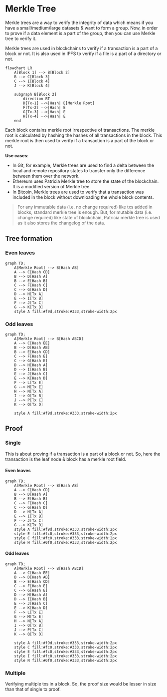 # Merkle Tree

Merkle trees are a way to verify the integrity of data which means if you have a small/medium/large datasets & want to form a group. Now, in order to prove if a data element is a part of the group, then you can use Merkle tree to verify it.

Merkle trees are used in blockchains to verify if a transaction is a part of a block or not. It is also used in IPFS to verify if a file is a part of a directory or not.

```mermaid
flowchart LR
    A[Block 1] --> B[Block 2]
    B --> C[Block 3]
    C --> I[Block 4]
    J --> K[Block 4]

    subgraph B[Block 2]
        direction BT
        D[Tx-1] -->|Hash| E[Merkle Root]
        F[Tx-2] -->|Hash| E
        G[Tx-3] -->|Hash| E
        H[Tx-4] -->|Hash| E
    end
```

Each block contains merkle root irrespective of transactions. The merkle root is calculated by hashing the hashes of all transactions in the block. This merkle root is then used to verify if a transaction is a part of the block or not.

**Use cases**:

- In Git, for example, Merkle trees are used to find a delta between the local and remote repository states to transfer only the difference between them over the network.
- Ethereum uses Patricia Merkle tree to store the state of the blockchain. It is a modified version of Merkle tree.
- In Bitcoin, Merkle trees are used to verify that a transaction was included in the block without downloading the whole block contents.

> For any immutable data (i.e. no change required) like txs added in blocks, standard merkle tree is enough. But, for mutable data (i.e. change required) like state of blockchain, Patricia merkle tree is used as it also stores the changelog of the data.

## Tree formation

### Even leaves

```mermaid
graph TD;
    A[Merkle Root] --> B[Hash AB]
    A --> C[Hash CD]
    B --> D[Hash A]
    B --> E[Hash B]
    C --> F[Hash C]
    C --> G[Hash D]
    D --> H[Tx A]
    E --> I[Tx B]
    F --> J[Tx C]
    G --> K[Tx D]
    style A fill:#f9d,stroke:#333,stroke-width:2px
```

### Odd leaves

```mermaid
graph TD;
    A[Merkle Root] --> B[Hash ABCD]
    A --> C[Hash EE]
    B --> D[Hash AB]
    B --> E[Hash CD]
    C --> F[Hash E]
    C --> G[Hash E]
    D --> H[Hash A]
    D --> I[Hash B]
    E --> J[Hash C]
    E --> K[Hash D]
    F --> L[Tx E]
    G --> M[Tx E]
    H --> N[Tx A]
    I --> O[Tx B]
    J --> P[Tx C]
    K --> Q[Tx D]

    style A fill:#f9d,stroke:#333,stroke-width:2px
```

## Proof

### Single

This is about proving if a transaction is a part of a block or not. So, here the transaction is the leaf node & block has a merkle root field.

#### Even leaves

```mermaid
graph TD;
    A[Merkle Root] --> B[Hash AB]
    A --> C[Hash CD]
    B --> D[Hash A]
    B --> E[Hash B]
    C --> F[Hash C]
    C --> G[Hash D]
    D --> H[Tx A]
    E --> I[Tx B]
    F --> J[Tx C]
    G --> K[Tx D]
    style A fill:#f9d,stroke:#333,stroke-width:2px
    style E fill:#fc0,stroke:#333,stroke-width:2px
    style C fill:#fc0,stroke:#333,stroke-width:2px
    style H fill:#0f0,stroke:#333,stroke-width:2px
```

#### Odd leaves

```mermaid
graph TD;
    A[Merkle Root] --> B[Hash ABCD]
    A --> C[Hash EE]
    B --> D[Hash AB]
    B --> E[Hash CD]
    C --> F[Hash E]
    C --> G[Hash E]
    D --> H[Hash A]
    D --> I[Hash B]
    E --> J[Hash C]
    E --> K[Hash D]
    F --> L[Tx E]
    G --> M[Tx E]
    H --> N[Tx A]
    I --> O[Tx B]
    J --> P[Tx C]
    K --> Q[Tx D]

    style A fill:#f9d,stroke:#333,stroke-width:2px
    style C fill:#fc0,stroke:#333,stroke-width:2px
    style E fill:#fc0,stroke:#333,stroke-width:2px
    style I fill:#fc0,stroke:#333,stroke-width:2px
    style N fill:#0f0,stroke:#333,stroke-width:2px
```

### Multiple

Verifying multiple txs in a block. So, the proof size would be lesser in size than that of single tx proof.
